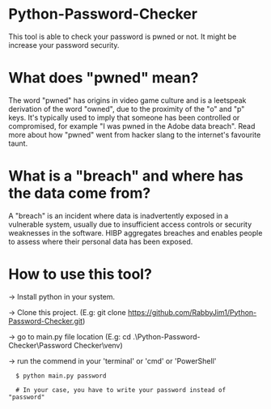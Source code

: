 # Python-Password-Checker

This tool is able to check your password is pwned or not. It might be increase your password security.

# What does "pwned" mean?
The word "pwned" has origins in video game culture and is a leetspeak derivation of the word "owned", due to the proximity of the "o" and "p" keys. It's typically used to imply that someone has been controlled or compromised, for example "I was pwned in the Adobe data breach". Read more about how "pwned" went from hacker slang to the internet's favourite taunt.

# What is a "breach" and where has the data come from?
A "breach" is an incident where data is inadvertently exposed in a vulnerable system, usually due to insufficient access controls or security weaknesses in the software. HIBP aggregates breaches and enables people to assess where their personal data has been exposed.

# How to use this tool?
-> Install python in your system.

-> Clone this project. (E.g: git clone https://github.com/RabbyJim1/Python-Password-Checker.git)

-> go to main.py file location (E.g: cd .\Python-Password-Checker\Password Checker\venv)

-> run the commend in your 'terminal' or 'cmd' or 'PowerShell'

      $ python main.py password
      
      # In your case, you have to write your password instead of "password"
